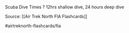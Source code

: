 Scuba Dive Times
?
12hrs shallow dive, 24 hours deep dive
<!--SR:!2022-10-02,4,270-->

Source: [[Air Trek North FIA Flashcards]]

#airtreknorth-flashcards/fia